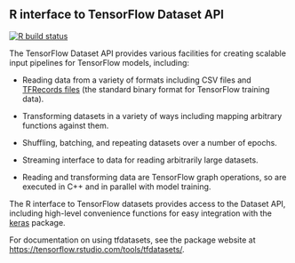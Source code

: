 
## R interface to TensorFlow Dataset API

<!-- badges: start -->
[![R build status](https://github.com/rstudio/tfdatasets/workflows/R-CMD-check/badge.svg)](https://github.com/rstudio/tfdatasets)
<!-- badges: end -->

The TensorFlow Dataset API provides various facilities for creating scalable input pipelines for TensorFlow models, including:

- Reading data from a variety of formats including CSV files and [TFRecords files](https://www.tensorflow.org/api_guides/python/python_io#tfrecords_format_details) (the standard binary format for TensorFlow training data).

- Transforming datasets in a variety of ways including mapping arbitrary functions against them.

- Shuffling, batching, and repeating datasets over a number of epochs.

- Streaming interface to data for reading arbitrarily large datasets.

- Reading and transforming data are TensorFlow graph operations, so are executed in C++ and in parallel with model training.

The R interface to TensorFlow datasets provides access to the Dataset API, including high-level convenience functions for easy integration with the [keras](https://tensorflow.rstudio.com/keras) package.

For documentation on using tfdatasets, see the package website at <https://tensorflow.rstudio.com/tools/tfdatasets/>.
